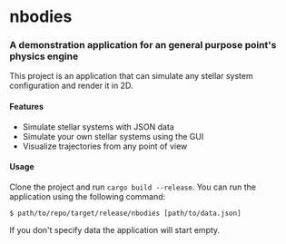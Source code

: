 # nbodies

### A demonstration application for an general purpose point's physics engine
This project is an application that can simulate any stellar system configuration
and render it in 2D.

#### Features
- Simulate stellar systems with JSON data
- Simulate your own stellar systems using the GUI
- Visualize trajectories from any point of view

#### Usage
Clone the project and run `cargo build --release`. You can run the application using the
following command:
```
$ path/to/repo/target/release/nbodies [path/to/data.json]
```
If you don't specify data the application will start empty.